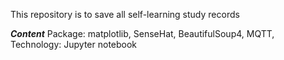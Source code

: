 
This repository is to save all self-learning study records

***Content***
Package: matplotlib, SenseHat, BeautifulSoup4, MQTT, 
Technology: Jupyter notebook
